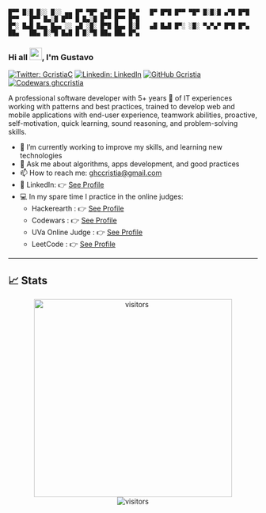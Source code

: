 
    █▀▀ █░█ █░░ █░░ ▄▄ █▀ ▀█▀ ▄▀█ █▀▀ █▄▀   █▀ █▀█ █▀▀ ▀█▀ █░█░█ ▄▀█ █▀█ █▀▀   █▀▀ █▄░█ █▀▀ █ █▄░█ █▀▀ █▀▀ █▀█
    █▀░ █▄█ █▄▄ █▄▄ ░░ ▄█ ░█░ █▀█ █▄▄ █░█   ▄█ █▄█ █▀░ ░█░ ▀▄▀▄▀ █▀█ █▀▄ ██▄   ██▄ █░▀█ █▄█ █ █░▀█ ██▄ ██▄ █▀▄
###  Hi all <img src="https://media.giphy.com/media/hvRJCLFzcasrR4ia7z/giphy.gif" width="25px">, I'm Gustavo
[![Twitter: GcristiaC](https://img.shields.io/twitter/follow/GcristiaC?style=social)](https://twitter.com/GcristiaC)
[![Linkedin: LinkedIn](https://img.shields.io/badge/-LinkedIn-blue?style=flat-square&logo=Linkedin&logoColor=white&link=https://www.linkedin.com/in/gustavo-hurtado-cristia/)](https://www.linkedin.com/in/gustavo-hurtado-cristia/)
[![GitHub Gcristia](https://img.shields.io/github/followers/gcristia?label=follow&style=social)](https://github.com/gcristia)
[![Codewars ghccristia](https://www.codewars.com/users/ghccristia/badges/micro)](https://www.codewars.com/users/ghccristia) 
<br>

A professional software developer with 5+ years 🚀 of IT experiences working with patterns and best practices, trained 
to develop web and mobile applications with end-user experience, teamwork abilities, proactive, self-motivation, quick 
learning, sound reasoning, and problem-solving skills.

- 🔭 I’m currently working to improve my skills, and learning new technologies
- 💬 Ask me about algorithms, apps development, and good practices
- 📫 How to reach me: ghccristia@gmail.com
- 💼 LinkedIn: 👉 [See Profile](https://www.linkedin.com/in/gustavo-hurtado-cristia/ "LinkedIn") 
- 💻 In my spare time I practice in the online judges:
  * Hackerearth : 👉 [See Profile](https://www.hackerearth.com/@ghccristia)
  * Codewars : 👉 [See Profile](https://www.codewars.com/users/ghccristia)
  * UVa Online Judge : 👉 [See Profile](https://uhunt.onlinejudge.org/id/1210764)
  * LeetCode : 👉 [See Profile](https://leetcode.com/gcristia)

---

## 📈 Stats

<div align="center">
<!--<img src="https://github-readme-stats.vercel.app/api?username=gcristia&show_icons=true&hide_border=true" alt="Gustavo Hurtado Cristia's GitHub Stats" width="400">-->
<img src="http://github-readme-streak-stats.herokuapp.com?user=gcristia" alt="visitors" width="400"> 

</div>

<div align="center">
<img src="https://visitor-badge.laobi.icu/badge?page_id=gcristia.gcristia" alt="visitors">
</div>
 
 

 

<!--
<img src="https://media.giphy.com/media/LnQjpWaON8nhr21vNW/giphy.gif" width="60"> <em><b>I love connecting with different people</b> so if you want to say <b>hi, I'll be happy to meet you more!</b> 😊</em>


- 🔭 I’m currently working on ...
- 🌱 I’m currently learning ...
- 👯 I’m looking to collaborate on ...
- 🤔 I’m looking for help with ...
- 💬 Ask me about ...
- 📫 How to reach me: ...
- 😄 Pronouns: ...
- ⚡ Fun fact: ...
- 🎨 Porfolio: [direction](https://direction/ "Portfolio")
-->

